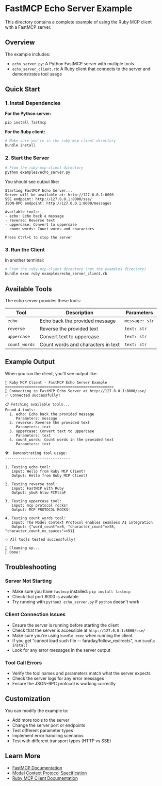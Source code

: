 # FastMCP Echo Server Example

This directory contains a complete example of using the Ruby MCP client with a FastMCP server.

## Overview

The example includes:
- `echo_server.py`: A Python FastMCP server with multiple tools
- `echo_server_client.rb`: A Ruby client that connects to the server and demonstrates tool usage

## Quick Start

### 1. Install Dependencies

**For the Python server:**
```bash
pip install fastmcp
```

**For the Ruby client:**
```bash
# Make sure you're in the ruby-mcp-client directory
bundle install
```

### 2. Start the Server

```bash
# From the ruby-mcp-client directory
python examples/echo_server.py
```

You should see output like:
```
Starting FastMCP Echo Server...
Server will be available at: http://127.0.0.1:8000
SSE endpoint: http://127.0.0.1:8000/sse/
JSON-RPC endpoint: http://127.0.0.1:8000/messages

Available tools:
- echo: Echo back a message
- reverse: Reverse text
- uppercase: Convert to uppercase
- count_words: Count words and characters

Press Ctrl+C to stop the server
```

### 3. Run the Client

In another terminal:
```bash
# From the ruby-mcp-client directory (not the examples directory)
bundle exec ruby examples/echo_server_client.rb
```

## Available Tools

The echo server provides these tools:

| Tool | Description | Parameters |
|------|-------------|------------|
| `echo` | Echo back the provided message | `message: str` |
| `reverse` | Reverse the provided text | `text: str` |
| `uppercase` | Convert text to uppercase | `text: str` |
| `count_words` | Count words and characters in text | `text: str` |

## Example Output

When you run the client, you'll see output like:

```
🚀 Ruby MCP Client - FastMCP Echo Server Example
==================================================
📡 Connecting to FastMCP Echo Server at http://127.0.0.1:8000/sse/
✅ Connected successfully!

📋 Fetching available tools...
Found 4 tools:
  1. echo: Echo back the provided message
     Parameters: message
  2. reverse: Reverse the provided text
     Parameters: text
  3. uppercase: Convert text to uppercase
     Parameters: text
  4. count_words: Count words in the provided text
     Parameters: text

🛠️  Demonstrating tool usage:
------------------------------

1. Testing echo tool:
   Input: Hello from Ruby MCP Client!
   Output: Hello from Ruby MCP Client!

2. Testing reverse tool:
   Input: FastMCP with Ruby
   Output: ybuR htiw PCMtsaF

3. Testing uppercase tool:
   Input: mcp protocol rocks!
   Output: MCP PROTOCOL ROCKS!

4. Testing count_words tool:
   Input: The Model Context Protocol enables seamless AI integration
   Output: {"word_count"=>8, "character_count"=>58, "character_count_no_spaces"=>51}

✨ All tools tested successfully!

🧹 Cleaning up...
👋 Done!
```

## Troubleshooting

### Server Not Starting
- Make sure you have `fastmcp` installed: `pip install fastmcp`
- Check that port 8000 is available
- Try running with `python3 echo_server.py` if `python` doesn't work

### Client Connection Issues
- Ensure the server is running before starting the client
- Check that the server is accessible at `http://127.0.0.1:8000/sse/`
- Make sure you're using `bundle exec` when running the client
- If you get "cannot load such file -- faraday/follow_redirects", run `bundle install`
- Look for any error messages in the server output

### Tool Call Errors
- Verify the tool names and parameters match what the server expects
- Check the server logs for any error messages
- Ensure the JSON-RPC protocol is working correctly

## Customization

You can modify the example to:
- Add more tools to the server
- Change the server port or endpoints
- Test different parameter types
- Implement error handling scenarios
- Test with different transport types (HTTP vs SSE)

## Learn More

- [FastMCP Documentation](https://github.com/jlowin/fastmcp)
- [Model Context Protocol Specification](https://modelcontextprotocol.io/)
- [Ruby MCP Client Documentation](../README.md)